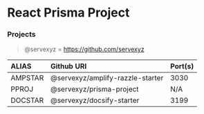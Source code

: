 # React Prisma Project

### Projects

> @servexyz = https://github.com/servexyz

| ALIAS   | Github URI                       | Port(s) |
| :------ | :------------------------------- | :------ |
| AMPSTAR | @servexyz/amplify-razzle-starter | 3030    |
| PPROJ   | @servexyz/prisma-project         | N/A     |
| DOCSTAR | @servexyz/docsify-starter        | 3199    |
